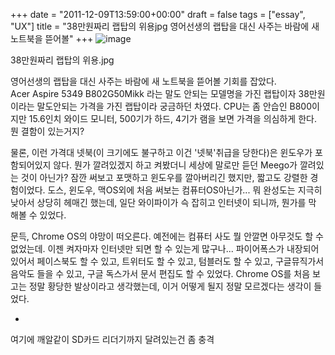 +++
date = "2011-12-09T13:59:00+00:00"
draft = false
tags = ["essay", "UX"]
title = "38만원짜리 랩탑의 위용jpg 영어선생의 랩탑을 대신 사주는 바람에 새 노트북을 뜯어볼"
+++
![image](/tumblr_img/2011-12-09-38-jpg-/6b0c963cfea808140f709f29b50c4c843bf962076fbc5edb1033e2de24df989d.jpg)



38만원짜리 랩탑의 위용.jpg

영어선생의 랩탑을 대신 사주는 바람에 새 노트북을 뜯어볼 기회를 잡았다.  
Acer Aspire 5349 B802G50Mikk 라는 말도 안되는 모델명을 가진 랩탑이자 38만원이라는 말도안되는 가격을 가진 랩탑이라 궁금하던 차였다. CPU는 좀 안습인 B800이지만 15.6인치 와이드 모니터, 500기가 하드, 4기가 램을 보면 가격을 의심하게 한다. 뭔 결함이 있는거지?

물론, 이런 가격대 넷북(이 크기에도 불구하고 이건 '넷북'취급을 당한다)은 윈도우가 포함되어있지 않다. 뭔가 깔려있겠지 하고 켜봤더니 세상에 말로만 듣던 Meego가 깔려있는 것이 아닌가? 잠깐 써보고 포맷하고 윈도우를 깔아버리긴 했지만, 짧고도 강렬한 경험이었다. 도스, 윈도우, 맥OS외에 처음 써보는 컴퓨터OS아닌가... 뭐 완성도는 지극히 낮아서 상당히 헤매긴 했는데, 일단 와이파이가 슥 잡히고 인터넷이 되니까, 뭔가를 막 해볼 수 있었다.

문득, Chrome OS의 야망이 떠오른다. 예전에는 컴퓨터 사도 뭘 안깔면 아무것도 할 수 없었는데. 이젠 켜자마자 인터넷만 되면 할 수 있는게 많구나... 파이어폭스가 내장되어 있어서 페이스북도 할 수 있고, 트위터도 할 수 있고, 텀블러도 할 수 있고, 구글뮤직가서 음악도 들을 수 있고, 구글 독스가서 문서 편집도 할 수 있었다. Chrome OS를 처음 보고는 정말 황당한 발상이라고 생각했는데, 이거 어떻게 될지 정말 모르겠다는 생각이 들었다.

+  
여기에 깨알같이 SD카드 리더기까지 달려있는건 좀 충격 
